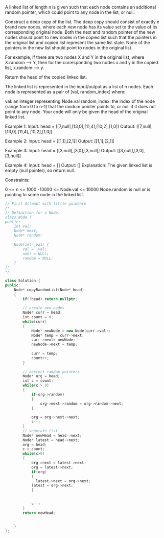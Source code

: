 A linked list of length n is given such that each node contains an additional random pointer, which could point to any node in the list, or null.

Construct a deep copy of the list. The deep copy should consist of exactly n brand new nodes, where each new node has its value set to the value of its corresponding original node. Both the next and random pointer of the new nodes should point to new nodes in the copied list such that the pointers in the original list and copied list represent the same list state. None of the pointers in the new list should point to nodes in the original list.

For example, if there are two nodes X and Y in the original list, where X.random --> Y, then for the corresponding two nodes x and y in the copied list, x.random --> y.

Return the head of the copied linked list.

The linked list is represented in the input/output as a list of n nodes. Each node is represented as a pair of [val, random_index] where:

val: an integer representing Node.val
random_index: the index of the node (range from 0 to n-1) that the random pointer points to, or null if it does not point to any node.
Your code will only be given the head of the original linked list.

 

Example 1:
Input: head = [[7,null],[13,0],[11,4],[10,2],[1,0]]
Output: [[7,null],[13,0],[11,4],[10,2],[1,0]]

Example 2:
Input: head = [[1,1],[2,1]]
Output: [[1,1],[2,1]]

Example 3:
Input: head = [[3,null],[3,0],[3,null]]
Output: [[3,null],[3,0],[3,null]]

Example 4:
Input: head = []
Output: []
Explanation: The given linked list is empty (null pointer), so return null.
 

Constraints:

0 <= n <= 1000
-10000 <= Node.val <= 10000
Node.random is null or is pointing to some node in the linked list.
``` c++
// First Attempt with little guidence
/*
// Definition for a Node.
class Node {
public:
    int val;
    Node* next;
    Node* random;
    
    Node(int _val) {
        val = _val;
        next = NULL;
        random = NULL;
    }
};
*/

class Solution {
public:
    Node* copyRandomList(Node* head) 
    {
        if(!head) return nullptr;
        
        // create new nodes
        Node* curr = head;
        int count = 0;
        while(curr)
        {
            Node* newNode = new Node(curr->val);
            Node* temp = curr->next;
            curr->next= newNode;
            newNode->next = temp;
            
            curr = temp;
            count++;
        }
        
        // correct random pointers
        Node* org = head;
        int c = count;
        while(c > 0)
        {
            if(org->random)
            {
                org->next->random = org->random->next;
            }
            
            org = org->next->next;
            c--;
        }
        // seperate list
        Node* newHead = head->next;
        Node* latest = head->next;
        org = head;
        c = count;
        while(c>0)
        {
            org->next = latest->next;
            org = latest->next;
            if(org)
            {
              latest->next = org->next; 
            latest = org->next;
            }
            
            
            c--;
        }
        return newHead;
        
        
    }
};
```
